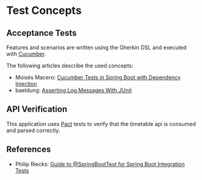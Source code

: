 # Test Concepts

## Acceptance Tests

Features and scenarios are written using the Gherkin DSL and executed with [Cucumber](https://cucumber.io/).

The following articles describe the used concepts:

- Moisés Macero: [Cucumber Tests in Spring Boot with Dependency Injection](https://thepracticaldeveloper.com/cucumber-tests-spring-boot-dependency-injection/)
- baeldung: [Asserting Log Messages With JUnit](https://www.baeldung.com/junit-asserting-logs)

## API Verification

This application uses [Pact](https://pact.io/) tests to verify that the timetable api is consumed and parsed correctly.

## References

- Philip Riecks: [Guide to @SpringBootTest for Spring Boot Integration Tests](https://rieckpil.de/guide-to-springboottest-for-spring-boot-integration-tests/)

